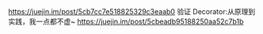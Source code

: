 https://juejin.im/post/5cb7cc7e518825329c3eaab0 验证
Decorator:从原理到实践，我一点都不虚~
https://juejin.im/post/5cbeadb95188250aa52c7b1b
